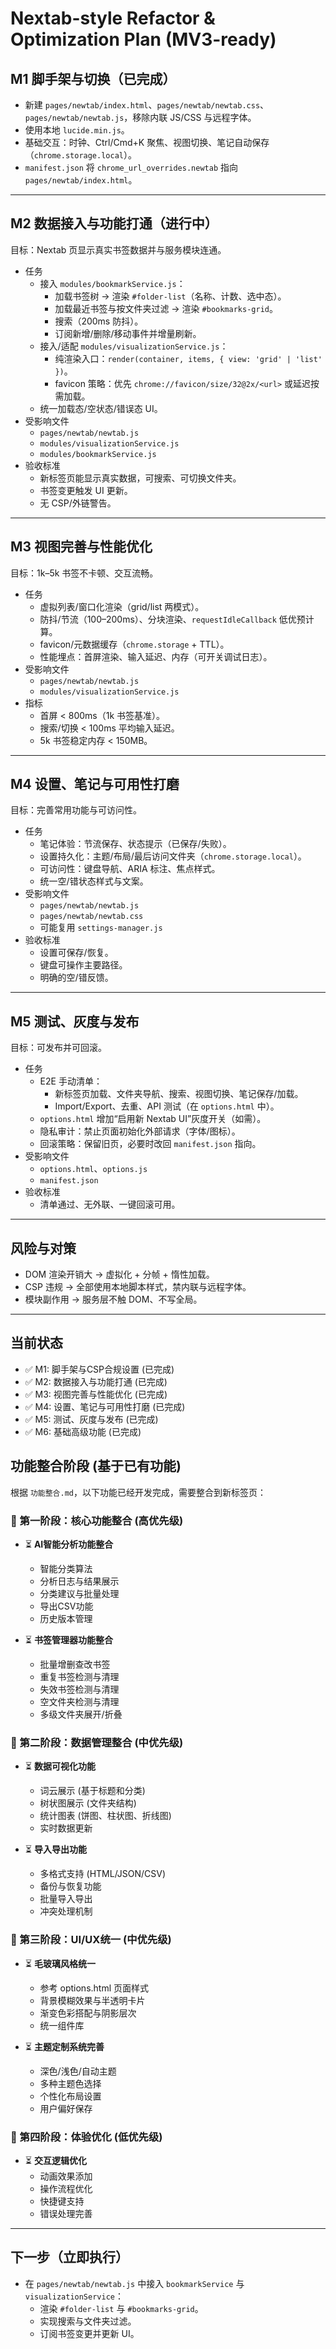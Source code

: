 # Nextab-style Refactor & Optimization Plan (MV3-ready)

## M1 脚手架与切换（已完成）
- 新建 `pages/newtab/index.html`、`pages/newtab/newtab.css`、`pages/newtab/newtab.js`，移除内联 JS/CSS 与远程字体。
- 使用本地 `lucide.min.js`。
- 基础交互：时钟、Ctrl/Cmd+K 聚焦、视图切换、笔记自动保存（`chrome.storage.local`）。
- `manifest.json` 将 `chrome_url_overrides.newtab` 指向 `pages/newtab/index.html`。

---

## M2 数据接入与功能打通（进行中）
目标：Nextab 页显示真实书签数据并与服务模块连通。

- 任务
  - 接入 `modules/bookmarkService.js`：
    - 加载书签树 → 渲染 `#folder-list`（名称、计数、选中态）。
    - 加载最近书签与按文件夹过滤 → 渲染 `#bookmarks-grid`。
    - 搜索（200ms 防抖）。
    - 订阅新增/删除/移动事件并增量刷新。
  - 接入/适配 `modules/visualizationService.js`：
    - 纯渲染入口：`render(container, items, { view: 'grid' | 'list' })`。
    - favicon 策略：优先 `chrome://favicon/size/32@2x/<url>` 或延迟按需加载。
  - 统一加载态/空状态/错误态 UI。
- 受影响文件
  - `pages/newtab/newtab.js`
  - `modules/visualizationService.js`
  - `modules/bookmarkService.js`
- 验收标准
  - 新标签页能显示真实数据，可搜索、可切换文件夹。
  - 书签变更触发 UI 更新。
  - 无 CSP/外链警告。

---

## M3 视图完善与性能优化
目标：1k–5k 书签不卡顿、交互流畅。

- 任务
  - 虚拟列表/窗口化渲染（grid/list 两模式）。
  - 防抖/节流（100–200ms）、分块渲染、`requestIdleCallback` 低优预计算。
  - favicon/元数据缓存（`chrome.storage` + TTL）。
  - 性能埋点：首屏渲染、输入延迟、内存（可开关调试日志）。
- 受影响文件
  - `pages/newtab/newtab.js`
  - `modules/visualizationService.js`
- 指标
  - 首屏 < 800ms（1k 书签基准）。
  - 搜索/切换 < 100ms 平均输入延迟。
  - 5k 书签稳定内存 < 150MB。

---

## M4 设置、笔记与可用性打磨
目标：完善常用功能与可访问性。

- 任务
  - 笔记体验：节流保存、状态提示（已保存/失败）。
  - 设置持久化：主题/布局/最后访问文件夹（`chrome.storage.local`）。
  - 可访问性：键盘导航、ARIA 标注、焦点样式。
  - 统一空/错状态样式与文案。
- 受影响文件
  - `pages/newtab/newtab.js`
  - `pages/newtab/newtab.css`
  - 可能复用 `settings-manager.js`
- 验收标准
  - 设置可保存/恢复。
  - 键盘可操作主要路径。
  - 明确的空/错反馈。

---

## M5 测试、灰度与发布
目标：可发布并可回滚。

- 任务
  - E2E 手动清单：
    - 新标签页加载、文件夹导航、搜索、视图切换、笔记保存/加载。
    - Import/Export、去重、API 测试（在 `options.html` 中）。
  - `options.html` 增加“启用新 Nextab UI”灰度开关（如需）。
  - 隐私审计：禁止页面初始化外部请求（字体/图标）。
  - 回滚策略：保留旧页，必要时改回 `manifest.json` 指向。
- 受影响文件
  - `options.html`、`options.js`
  - `manifest.json`
- 验收标准
  - 清单通过、无外联、一键回滚可用。

---

## 风险与对策
- DOM 渲染开销大 → 虚拟化 + 分帧 + 惰性加载。
- CSP 违规 → 全部使用本地脚本样式，禁内联与远程字体。
- 模块副作用 → 服务层不触 DOM、不写全局。

---

## 当前状态
- ✅ M1: 脚手架与CSP合规设置 (已完成)
- ✅ M2: 数据接入与功能打通 (已完成)
- ✅ M3: 视图完善与性能优化 (已完成)
- ✅ M4: 设置、笔记与可用性打磨 (已完成)
- ✅ M5: 测试、灰度与发布 (已完成)
- ✅ M6: 基础高级功能 (已完成)

## 功能整合阶段 (基于已有功能)
根据 `功能整合.md`，以下功能已经开发完成，需要整合到新标签页：

### 🔄 第一阶段：核心功能整合 (高优先级)
- ⏳ **AI智能分析功能整合**
  - 智能分类算法
  - 分析日志与结果展示
  - 分类建议与批量处理
  - 导出CSV功能
  - 历史版本管理

- ⏳ **书签管理器功能整合**
  - 批量增删查改书签
  - 重复书签检测与清理
  - 失效书签检测与清理
  - 空文件夹检测与清理
  - 多级文件夹展开/折叠

### 🔄 第二阶段：数据管理整合 (中优先级)
- ⏳ **数据可视化功能**
  - 词云展示 (基于标题和分类)
  - 树状图展示 (文件夹结构)
  - 统计图表 (饼图、柱状图、折线图)
  - 实时数据更新

- ⏳ **导入导出功能**
  - 多格式支持 (HTML/JSON/CSV)
  - 备份与恢复功能
  - 批量导入导出
  - 冲突处理机制

### 🔄 第三阶段：UI/UX统一 (中优先级)
- ⏳ **毛玻璃风格统一**
  - 参考 options.html 页面样式
  - 背景模糊效果与半透明卡片
  - 渐变色彩搭配与阴影层次
  - 统一组件库

- ⏳ **主题定制系统完善**
  - 深色/浅色/自动主题
  - 多种主题色选择
  - 个性化布局设置
  - 用户偏好保存

### 🔄 第四阶段：体验优化 (低优先级)
- ⏳ **交互逻辑优化**
  - 动画效果添加
  - 操作流程优化
  - 快捷键支持
  - 错误处理完善

---

## 下一步（立即执行）
- 在 `pages/newtab/newtab.js` 中接入 `bookmarkService` 与 `visualizationService`：
  - 渲染 `#folder-list` 与 `#bookmarks-grid`。
  - 实现搜索与文件夹过滤。
  - 订阅书签变更并更新 UI。